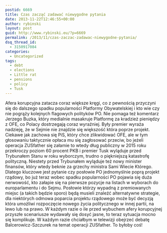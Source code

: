 ```yaml
---
postid: 6669
title: Czas zacząć zadawać niewygodne pytania
date: 2013-11-22T12:46:55+00:00
author: rybinski
layout: post
guid: http://www.rybinski.eu/?p=6669
permalink: /2013/11/czas-zaczac-zadawac-niewygodne-pytania/
dsq_thread_id:
  - 3150917084
categories:
  - Uncategorized
tags:
  - debt
  - elections
  - Little rat
  - pensions
  - policy
  - Tusk
---
```

Afera korupcyjna zatacza coraz większe kręgi, co z pewnością przyczyni się do dalszego spadku popularności Platformy Obywatelskiej i kto wie czy nie pogrąży kolejnych flagowych polityków PO. Nie pomaga też komentarz Jerzego Buzka, który medialnie masakruje Platformę za kradzież pieniędzy z OFE, co Polacy dostrzegają coraz wyraźniej. Były premier wyraża nadzieję, że w Sejmie nie znajdzie się większość która poprze projekt. Ciekawe jak zachowa się PiS, który chce zlikwidować OFE, ale w tym głosowaniu taktycznie opłaca mu się zagłosować przeciw, bo jeżeli operacja ZUSfather się załamie to wtedy dług publiczny w 2015 roku przekroczy poziom 60 procent PKB i premier Tusk wyląduje przed Trybunałem Stanu w roku wyborczym, trudno o piękniejszą katastrofę polityczną. Niestety przed Trybunałem wyląduje też nowy minister finansów, który wtedy beknie za grzechy ministra Sami Wiecie Którego. Dlatego kluczowe jest pytanie czy posłowie PO jednomyślnie poprą projekt rządowy, bo już teraz wobec spadku popularności PO pojawia się duża nerwowość, kto załapie się na pierwsze pozycje na listach w wyborach do europarlamentu i do Sejmu. Posłowie którzy wypadną z premiowanych miejsc (a takich będzie sporo) będą musieli znaleźć alternatywne strategie, dla niektórych odmowa poparcia projektu rządowego może być decyzją która umożliwi rozpoczęcie nowego życia politycznego w innej partii, na lewo lub na prawo. W każdym razie o ile przed wybuchem afery korupcyjnej przyszłe scenariusze wydawały się dosyć jasne, to teraz sytuacja mocno się komplikuje. W każdym razie chciałbym w telewizji obejrzeć debatę Balcerowicz-Szczurek na temat operacji ZUSfather. To byłoby coś!
